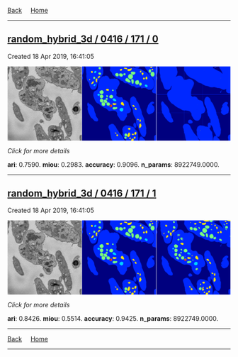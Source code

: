 
[Back](..)&nbsp;&nbsp;&nbsp;&nbsp;&nbsp;[Home](https://leapmanlab.github.io/snapshots)

---

<div class="summary"><a href="0"><h2>random_hybrid_3d / 0416 / 171 / 0</h2></a><p>Created 18 Apr 2019, 16:41:05
</p><a href="0"><img src="0/media/summary.png" align="center"></a><p>
<i>Click for more details</i>
</p></div>

**ari**: 0.7590. **miou**: 0.2983. **accuracy**: 0.9096. **n_params**: 8922749.0000. 

---

<div class="summary"><a href="1"><h2>random_hybrid_3d / 0416 / 171 / 1</h2></a><p>Created 18 Apr 2019, 16:41:05
</p><a href="1"><img src="1/media/summary.png" align="center"></a><p>
<i>Click for more details</i>
</p></div>

**ari**: 0.8426. **miou**: 0.5514. **accuracy**: 0.9425. **n_params**: 8922749.0000. 

---

[Back](..)&nbsp;&nbsp;&nbsp;&nbsp;&nbsp;[Home](https://leapmanlab.github.io/snapshots)

---